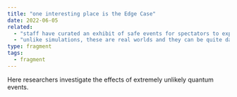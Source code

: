 ```yaml
---
title: "one interesting place is the Edge Case"
date: 2022-06-05
related:
  - "staff have curated an exhibit of safe events for spectators to experience"
  - "unlike simulations, these are real worlds and they can be quite dangerous"
type: fragment
tags:
  - fragment
---
```

Here researchers investigate the effects of extremely unlikely quantum events. 